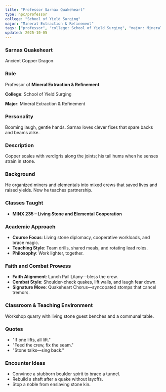 ```yaml
---
title: "Professor Sarnax Quakeheart"
type: npc/professor
college: "School of Yield Surging"
major: "Mineral Extraction & Refinement"
tags: ["professor", "college: School of Yield Surging", "major: Mineral Extraction & Refinement", "variant:copper"]
updated: 2025-10-05
---
```

### Sarnax Quakeheart

Ancient Copper Dragon

### Role

Professor of **Mineral Extraction & Refinement**

**College**: School of Yield Surging

**Major**: Mineral Extraction & Refinement

### Personality

Booming laugh, gentle hands. Sarnax loves clever fixes that spare backs and beams alike.

### Description

Copper scales with verdigris along the joints; his tail hums when he senses strain in stone.

### Background

He organized miners and elementals into mixed crews that saved lives and raised yields. Now he teaches partnership.

### Classes Taught

- **MINX 235 – Living Stone and Elemental Cooperation**



### Academic Approach

- **Course Focus**: Living stone diplomacy, cooperative workloads, and brace magic.
- **Teaching Style**: Team drills, shared meals, and rotating lead roles.
- **Philosophy**: Work lighter, together.

### Faith and Combat Prowess

- **Faith Alignment**: Lunch Pail Litany—bless the crew.
- **Combat Style**: Shoulder-check quakes, lift walls, and laugh fear down.
- **Signature Move**: Quakeheart Chorus—syncopated stomps that cancel tremors.

### Classroom & Teaching Environment

Workshop quarry with living stone guest benches and a communal table.

### Quotes

- "If one lifts, all lift."
- "Feed the crew, fix the seam."
- "Stone talks—sing back."

### Encounter Ideas

- Convince a stubborn boulder spirit to brace a tunnel.
- Rebuild a shaft after a quake without layoffs.
- Stop a noble from enslaving stone kin.
